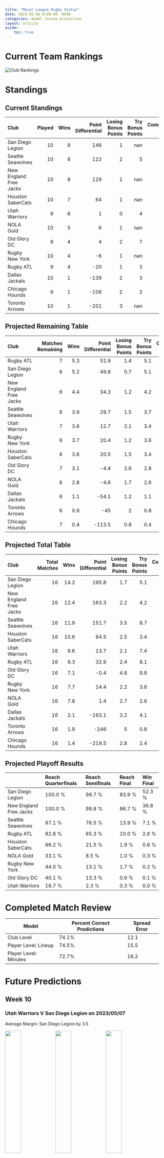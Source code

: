 ```yaml
---  
title: "Major League Rugby Status"  
date: 2023-05-06 6:00:00 -0500  
categories: model review projection  
layout: article  
aside:  
    toc: true  
---
```

# Current Team Rankings


![Club Rankings](plots/rankings_Major-League-Rugby-2022.png)
# Standings

## Current Standings


| Club                   |   Played |   Wins |   Point Differential |   Losing Bonus Points |   Try Bonus Points |   Competition Points |
|:-----------------------|---------:|-------:|---------------------:|----------------------:|-------------------:|---------------------:|
| San Diego Legion       |       10 |      9 |                  146 |                     1 |                nan |                   44 |
| Seattle Seawolves      |       10 |      8 |                  122 |                     2 |                  5 |                   39 |
| New England Free Jacks |       10 |      8 |                  129 |                     1 |                nan |                   38 |
| Houston SaberCats      |       10 |      7 |                   64 |                     1 |                nan |                   36 |
| Utah Warriors          |        9 |      6 |                    1 |                     0 |                  4 |                   28 |
| NOLA Gold              |       10 |      5 |                    6 |                     1 |                nan |                   26 |
| Old Glory DC           |        9 |      4 |                    4 |                     2 |                  7 |                   25 |
| Rugby New York         |       10 |      4 |                   -6 |                     1 |                nan |                   23 |
| Rugby ATL              |        9 |      4 |                  -20 |                     1 |                  3 |                   20 |
| Dallas Jackals         |       10 |      1 |                 -139 |                     2 |                  3 |                    9 |
| Chicago Hounds         |        9 |      1 |                 -106 |                     2 |                  2 |                    8 |
| Toronto Arrows         |       10 |      1 |                 -201 |                     3 |                nan |                    8 |



## Projected Remaining Table


| Club                   |   Matches Remaining |   Wins |   Point Differential |   Losing Bonus Points |   Try Bonus Points |   Competition Points |
|:-----------------------|--------------------:|-------:|---------------------:|----------------------:|-------------------:|---------------------:|
| Rugby ATL              |                   7 |    5.3 |                 52.9 |                   1.4 |                5.1 |                 27.6 |
| San Diego Legion       |                   6 |    5.2 |                 49.8 |                   0.7 |                5.1 |                 26.6 |
| New England Free Jacks |                   6 |    4.4 |                 34.3 |                   1.2 |                4.2 |                 22.9 |
| Seattle Seawolves      |                   6 |    3.9 |                 29.7 |                   1.5 |                3.7 |                 20.8 |
| Utah Warriors          |                   7 |    3.6 |                 12.7 |                   2.1 |                3.4 |                 20   |
| Rugby New York         |                   6 |    3.7 |                 20.4 |                   1.2 |                3.6 |                 19.5 |
| Houston SaberCats      |                   6 |    3.6 |                 20.5 |                   1.5 |                3.4 |                 19.3 |
| Old Glory DC           |                   7 |    3.1 |                 -4.4 |                   2.6 |                2.8 |                 17.6 |
| NOLA Gold              |                   6 |    2.8 |                 -4.6 |                   1.7 |                2.6 |                 15.5 |
| Dallas Jackals         |                   6 |    1.1 |                -54.1 |                   1.2 |                1.1 |                  6.8 |
| Toronto Arrows         |                   6 |    0.9 |                -45   |                   2   |                0.8 |                  6.5 |
| Chicago Hounds         |                   7 |    0.4 |               -113.5 |                   0.8 |                0.4 |                  2.9 |



## Projected Total Table


| Club                   |   Total Matches |   Wins |   Point Differential |   Losing Bonus Points |   Try Bonus Points |   Competition Points |
|:-----------------------|----------------:|-------:|---------------------:|----------------------:|-------------------:|---------------------:|
| San Diego Legion       |              16 |   14.2 |                195.8 |                   1.7 |                5.1 |                 70.6 |
| New England Free Jacks |              16 |   12.4 |                163.3 |                   2.2 |                4.2 |                 60.9 |
| Seattle Seawolves      |              16 |   11.9 |                151.7 |                   3.5 |                8.7 |                 59.8 |
| Houston SaberCats      |              16 |   10.6 |                 84.5 |                   2.5 |                3.4 |                 55.3 |
| Utah Warriors          |              16 |    9.6 |                 13.7 |                   2.1 |                7.4 |                 48   |
| Rugby ATL              |              16 |    9.3 |                 32.9 |                   2.4 |                8.1 |                 47.6 |
| Old Glory DC           |              16 |    7.1 |                 -0.4 |                   4.6 |                9.8 |                 42.6 |
| Rugby New York         |              16 |    7.7 |                 14.4 |                   2.2 |                3.6 |                 42.5 |
| NOLA Gold              |              16 |    7.8 |                  1.4 |                   2.7 |                2.6 |                 41.5 |
| Dallas Jackals         |              16 |    2.1 |               -193.1 |                   3.2 |                4.1 |                 15.8 |
| Toronto Arrows         |              16 |    1.9 |               -246   |                   5   |                0.8 |                 14.5 |
| Chicago Hounds         |              16 |    1.4 |               -219.5 |                   2.8 |                2.4 |                 10.9 |



## Projected Playoff Results


|                        | Reach Quarterfinals   | Reach Semifinals   | Reach Final   | Win Final   |
|:-----------------------|:----------------------|:-------------------|:--------------|:------------|
| San Diego Legion       | 100.0 %               | 99.7 %             | 83.9 %        | 52.3 %      |
| New England Free Jacks | 100.0 %               | 99.8 %             | 86.7 %        | 36.8 %      |
| Seattle Seawolves      | 97.1 %                | 76.5 %             | 13.9 %        | 7.1 %       |
| Rugby ATL              | 82.8 %                | 65.3 %             | 10.0 %        | 2.6 %       |
| Houston SaberCats      | 86.2 %                | 21.5 %             | 1.9 %         | 0.6 %       |
| NOLA Gold              | 33.1 %                | 8.5 %              | 1.0 %         | 0.3 %       |
| Rugby New York         | 44.0 %                | 13.1 %             | 1.7 %         | 0.2 %       |
| Old Glory DC           | 40.1 %                | 13.3 %             | 0.6 %         | 0.1 %       |
| Utah Warriors          | 16.7 %                | 2.3 %              | 0.3 %         | 0.0 %       |



# Completed Match Review


| Model | Percent Correct Predictions | Spread Error |
| ------ | ------ | ------ |
| Club Level | 74.1% | 12.1 |
| Player Level: Lineup | 74.5% | 15.5 |
| Player Level: Minutes | 72.7% | 16.2 |


# Future Predictions

## Week 10

### Utah Warriors V San Diego Legion on 2023/05/07


Average Margin: San Diego Legion by 3.5

<p float="left">
<img src="plots/performances_Utah Warriors_V_San Diego Legion_10.png" width="32%" />
<img src="plots/resultbar_Utah Warriors_V_San Diego Legion_10.png" width="32%" />
<img src="plots/spreads_Utah Warriors_V_San Diego Legion_10.png" width="32%" />
</p>

### Dallas Jackals V Old Glory DC on 2023/05/07


Average Margin: Old Glory DC by 8.1

<p float="left">
<img src="plots/performances_Dallas Jackals_V_Old Glory DC_10.png" width="32%" />
<img src="plots/resultbar_Dallas Jackals_V_Old Glory DC_10.png" width="32%" />
<img src="plots/spreads_Dallas Jackals_V_Old Glory DC_10.png" width="32%" />
</p>

### Rugby New York V NOLA Gold on 2023/05/07


Average Margin: Rugby New York by 5.0

<p float="left">
<img src="plots/performances_Rugby New York_V_NOLA Gold_10.png" width="32%" />
<img src="plots/resultbar_Rugby New York_V_NOLA Gold_10.png" width="32%" />
<img src="plots/spreads_Rugby New York_V_NOLA Gold_10.png" width="32%" />
</p>

### Rugby ATL V Chicago Hounds on 2023/05/07


Average Margin: Rugby ATL by 20.9

<p float="left">
<img src="plots/performances_Rugby ATL_V_Chicago Hounds_10.png" width="32%" />
<img src="plots/resultbar_Rugby ATL_V_Chicago Hounds_10.png" width="32%" />
<img src="plots/spreads_Rugby ATL_V_Chicago Hounds_10.png" width="32%" />
</p>

## Week 11

### Toronto Arrows V Rugby ATL on 2023/05/12


Average Margin: Rugby ATL by 6.9

<p float="left">
<img src="plots/performances_Toronto Arrows_V_Rugby ATL_11.png" width="32%" />
<img src="plots/resultbar_Toronto Arrows_V_Rugby ATL_11.png" width="32%" />
<img src="plots/spreads_Toronto Arrows_V_Rugby ATL_11.png" width="32%" />
</p>

### Houston SaberCats V Seattle Seawolves on 2023/05/13


Average Margin: Seattle Seawolves by 0.1

<p float="left">
<img src="plots/performances_Houston SaberCats_V_Seattle Seawolves_11.png" width="32%" />
<img src="plots/resultbar_Houston SaberCats_V_Seattle Seawolves_11.png" width="32%" />
<img src="plots/spreads_Houston SaberCats_V_Seattle Seawolves_11.png" width="32%" />
</p>

### Chicago Hounds V Rugby New York on 2023/05/13


Average Margin: Rugby New York by 11.7

<p float="left">
<img src="plots/performances_Chicago Hounds_V_Rugby New York_11.png" width="32%" />
<img src="plots/resultbar_Chicago Hounds_V_Rugby New York_11.png" width="32%" />
<img src="plots/spreads_Chicago Hounds_V_Rugby New York_11.png" width="32%" />
</p>

### Dallas Jackals V Utah Warriors on 2023/05/13


Average Margin: Utah Warriors by 9.2

<p float="left">
<img src="plots/performances_Dallas Jackals_V_Utah Warriors_11.png" width="32%" />
<img src="plots/resultbar_Dallas Jackals_V_Utah Warriors_11.png" width="32%" />
<img src="plots/spreads_Dallas Jackals_V_Utah Warriors_11.png" width="32%" />
</p>

### NOLA Gold V San Diego Legion on 2023/05/13


Average Margin: San Diego Legion by 4.2

<p float="left">
<img src="plots/performances_NOLA Gold_V_San Diego Legion_11.png" width="32%" />
<img src="plots/resultbar_NOLA Gold_V_San Diego Legion_11.png" width="32%" />
<img src="plots/spreads_NOLA Gold_V_San Diego Legion_11.png" width="32%" />
</p>

### Old Glory DC V New England Free Jacks on 2023/05/14


Average Margin: New England Free Jacks by 3.4

<p float="left">
<img src="plots/performances_Old Glory DC_V_New England Free Jacks_11.png" width="32%" />
<img src="plots/resultbar_Old Glory DC_V_New England Free Jacks_11.png" width="32%" />
<img src="plots/spreads_Old Glory DC_V_New England Free Jacks_11.png" width="32%" />
</p>

## Week 12

### Toronto Arrows V Old Glory DC on 2023/05/18


Average Margin: Old Glory DC by 3.0

<p float="left">
<img src="plots/performances_Toronto Arrows_V_Old Glory DC_12.png" width="32%" />
<img src="plots/resultbar_Toronto Arrows_V_Old Glory DC_12.png" width="32%" />
<img src="plots/spreads_Toronto Arrows_V_Old Glory DC_12.png" width="32%" />
</p>

### Rugby ATL V Dallas Jackals on 2023/05/20


Average Margin: Rugby ATL by 18.9

<p float="left">
<img src="plots/performances_Rugby ATL_V_Dallas Jackals_12.png" width="32%" />
<img src="plots/resultbar_Rugby ATL_V_Dallas Jackals_12.png" width="32%" />
<img src="plots/spreads_Rugby ATL_V_Dallas Jackals_12.png" width="32%" />
</p>

### Utah Warriors V Houston SaberCats on 2023/05/20


Average Margin: Utah Warriors by 1.9

<p float="left">
<img src="plots/performances_Utah Warriors_V_Houston SaberCats_12.png" width="32%" />
<img src="plots/resultbar_Utah Warriors_V_Houston SaberCats_12.png" width="32%" />
<img src="plots/spreads_Utah Warriors_V_Houston SaberCats_12.png" width="32%" />
</p>

### Seattle Seawolves V Chicago Hounds on 2023/05/20


Average Margin: Seattle Seawolves by 22.6

<p float="left">
<img src="plots/performances_Seattle Seawolves_V_Chicago Hounds_12.png" width="32%" />
<img src="plots/resultbar_Seattle Seawolves_V_Chicago Hounds_12.png" width="32%" />
<img src="plots/spreads_Seattle Seawolves_V_Chicago Hounds_12.png" width="32%" />
</p>

### New England Free Jacks V NOLA Gold on 2023/05/21


Average Margin: New England Free Jacks by 10.2

<p float="left">
<img src="plots/performances_New England Free Jacks_V_NOLA Gold_12.png" width="32%" />
<img src="plots/resultbar_New England Free Jacks_V_NOLA Gold_12.png" width="32%" />
<img src="plots/spreads_New England Free Jacks_V_NOLA Gold_12.png" width="32%" />
</p>

## Week 13

### New England Free Jacks V Toronto Arrows on 2023/05/27


Average Margin: New England Free Jacks by 16.7

<p float="left">
<img src="plots/performances_New England Free Jacks_V_Toronto Arrows_13.png" width="32%" />
<img src="plots/resultbar_New England Free Jacks_V_Toronto Arrows_13.png" width="32%" />
<img src="plots/spreads_New England Free Jacks_V_Toronto Arrows_13.png" width="32%" />
</p>

### Utah Warriors V Rugby ATL on 2023/05/27


Average Margin: Utah Warriors by 0.4

<p float="left">
<img src="plots/performances_Utah Warriors_V_Rugby ATL_13.png" width="32%" />
<img src="plots/resultbar_Utah Warriors_V_Rugby ATL_13.png" width="32%" />
<img src="plots/spreads_Utah Warriors_V_Rugby ATL_13.png" width="32%" />
</p>

### Houston SaberCats V Chicago Hounds on 2023/05/27


Average Margin: Houston SaberCats by 19.4

<p float="left">
<img src="plots/performances_Houston SaberCats_V_Chicago Hounds_13.png" width="32%" />
<img src="plots/resultbar_Houston SaberCats_V_Chicago Hounds_13.png" width="32%" />
<img src="plots/spreads_Houston SaberCats_V_Chicago Hounds_13.png" width="32%" />
</p>

### Old Glory DC V Seattle Seawolves on 2023/05/27


Average Margin: Seattle Seawolves by 2.5

<p float="left">
<img src="plots/performances_Old Glory DC_V_Seattle Seawolves_13.png" width="32%" />
<img src="plots/resultbar_Old Glory DC_V_Seattle Seawolves_13.png" width="32%" />
<img src="plots/spreads_Old Glory DC_V_Seattle Seawolves_13.png" width="32%" />
</p>

### San Diego Legion V Rugby New York on 2023/05/28


Average Margin: San Diego Legion by 9.7

<p float="left">
<img src="plots/performances_San Diego Legion_V_Rugby New York_13.png" width="32%" />
<img src="plots/resultbar_San Diego Legion_V_Rugby New York_13.png" width="32%" />
<img src="plots/spreads_San Diego Legion_V_Rugby New York_13.png" width="32%" />
</p>

## Week 14

### Rugby ATL V New England Free Jacks on 2023/06/02


Average Margin: Rugby ATL by 0.6

<p float="left">
<img src="plots/performances_Rugby ATL_V_New England Free Jacks_14.png" width="32%" />
<img src="plots/resultbar_Rugby ATL_V_New England Free Jacks_14.png" width="32%" />
<img src="plots/spreads_Rugby ATL_V_New England Free Jacks_14.png" width="32%" />
</p>

### NOLA Gold V Old Glory DC on 2023/06/03


Average Margin: NOLA Gold by 3.4

<p float="left">
<img src="plots/performances_NOLA Gold_V_Old Glory DC_14.png" width="32%" />
<img src="plots/resultbar_NOLA Gold_V_Old Glory DC_14.png" width="32%" />
<img src="plots/spreads_NOLA Gold_V_Old Glory DC_14.png" width="32%" />
</p>

### Chicago Hounds V San Diego Legion on 2023/06/03


Average Margin: San Diego Legion by 16.9

<p float="left">
<img src="plots/performances_Chicago Hounds_V_San Diego Legion_14.png" width="32%" />
<img src="plots/resultbar_Chicago Hounds_V_San Diego Legion_14.png" width="32%" />
<img src="plots/spreads_Chicago Hounds_V_San Diego Legion_14.png" width="32%" />
</p>

### Toronto Arrows V Houston SaberCats on 2023/06/03


Average Margin: Houston SaberCats by 5.3

<p float="left">
<img src="plots/performances_Toronto Arrows_V_Houston SaberCats_14.png" width="32%" />
<img src="plots/resultbar_Toronto Arrows_V_Houston SaberCats_14.png" width="32%" />
<img src="plots/spreads_Toronto Arrows_V_Houston SaberCats_14.png" width="32%" />
</p>

### Rugby New York V Dallas Jackals on 2023/06/04


Average Margin: Rugby New York by 15.7

<p float="left">
<img src="plots/performances_Rugby New York_V_Dallas Jackals_14.png" width="32%" />
<img src="plots/resultbar_Rugby New York_V_Dallas Jackals_14.png" width="32%" />
<img src="plots/spreads_Rugby New York_V_Dallas Jackals_14.png" width="32%" />
</p>

### Seattle Seawolves V Utah Warriors on 2023/06/04


Average Margin: Seattle Seawolves by 8.1

<p float="left">
<img src="plots/performances_Seattle Seawolves_V_Utah Warriors_14.png" width="32%" />
<img src="plots/resultbar_Seattle Seawolves_V_Utah Warriors_14.png" width="32%" />
<img src="plots/spreads_Seattle Seawolves_V_Utah Warriors_14.png" width="32%" />
</p>

## Week 15

### Houston SaberCats V Old Glory DC on 2023/06/09


Average Margin: Houston SaberCats by 5.7

<p float="left">
<img src="plots/performances_Houston SaberCats_V_Old Glory DC_15.png" width="32%" />
<img src="plots/resultbar_Houston SaberCats_V_Old Glory DC_15.png" width="32%" />
<img src="plots/spreads_Houston SaberCats_V_Old Glory DC_15.png" width="32%" />
</p>

### Rugby ATL V Rugby New York on 2023/06/10


Average Margin: Rugby ATL by 5.8

<p float="left">
<img src="plots/performances_Rugby ATL_V_Rugby New York_15.png" width="32%" />
<img src="plots/resultbar_Rugby ATL_V_Rugby New York_15.png" width="32%" />
<img src="plots/spreads_Rugby ATL_V_Rugby New York_15.png" width="32%" />
</p>

### Dallas Jackals V NOLA Gold on 2023/06/10


Average Margin: NOLA Gold by 8.1

<p float="left">
<img src="plots/performances_Dallas Jackals_V_NOLA Gold_15.png" width="32%" />
<img src="plots/resultbar_Dallas Jackals_V_NOLA Gold_15.png" width="32%" />
<img src="plots/spreads_Dallas Jackals_V_NOLA Gold_15.png" width="32%" />
</p>

### Utah Warriors V Chicago Hounds on 2023/06/10


Average Margin: Utah Warriors by 16.9

<p float="left">
<img src="plots/performances_Utah Warriors_V_Chicago Hounds_15.png" width="32%" />
<img src="plots/resultbar_Utah Warriors_V_Chicago Hounds_15.png" width="32%" />
<img src="plots/spreads_Utah Warriors_V_Chicago Hounds_15.png" width="32%" />
</p>

### Toronto Arrows V San Diego Legion on 2023/06/11


Average Margin: San Diego Legion by 10.4

<p float="left">
<img src="plots/performances_Toronto Arrows_V_San Diego Legion_15.png" width="32%" />
<img src="plots/resultbar_Toronto Arrows_V_San Diego Legion_15.png" width="32%" />
<img src="plots/spreads_Toronto Arrows_V_San Diego Legion_15.png" width="32%" />
</p>

### Seattle Seawolves V New England Free Jacks on 2023/06/11


Average Margin: Seattle Seawolves by 2.4

<p float="left">
<img src="plots/performances_Seattle Seawolves_V_New England Free Jacks_15.png" width="32%" />
<img src="plots/resultbar_Seattle Seawolves_V_New England Free Jacks_15.png" width="32%" />
<img src="plots/spreads_Seattle Seawolves_V_New England Free Jacks_15.png" width="32%" />
</p>

## Week 16

### Toronto Arrows V NOLA Gold on 2023/06/17


Average Margin: NOLA Gold by 3.1

<p float="left">
<img src="plots/performances_Toronto Arrows_V_NOLA Gold_16.png" width="32%" />
<img src="plots/resultbar_Toronto Arrows_V_NOLA Gold_16.png" width="32%" />
<img src="plots/spreads_Toronto Arrows_V_NOLA Gold_16.png" width="32%" />
</p>

### New England Free Jacks V Houston SaberCats on 2023/06/17


Average Margin: New England Free Jacks by 7.6

<p float="left">
<img src="plots/performances_New England Free Jacks_V_Houston SaberCats_16.png" width="32%" />
<img src="plots/resultbar_New England Free Jacks_V_Houston SaberCats_16.png" width="32%" />
<img src="plots/spreads_New England Free Jacks_V_Houston SaberCats_16.png" width="32%" />
</p>

### Old Glory DC V Rugby ATL on 2023/06/17


Average Margin: Rugby ATL by 0.6

<p float="left">
<img src="plots/performances_Old Glory DC_V_Rugby ATL_16.png" width="32%" />
<img src="plots/resultbar_Old Glory DC_V_Rugby ATL_16.png" width="32%" />
<img src="plots/spreads_Old Glory DC_V_Rugby ATL_16.png" width="32%" />
</p>

### Dallas Jackals V Chicago Hounds on 2023/06/17


Average Margin: Dallas Jackals by 5.5

<p float="left">
<img src="plots/performances_Dallas Jackals_V_Chicago Hounds_16.png" width="32%" />
<img src="plots/resultbar_Dallas Jackals_V_Chicago Hounds_16.png" width="32%" />
<img src="plots/spreads_Dallas Jackals_V_Chicago Hounds_16.png" width="32%" />
</p>

### San Diego Legion V Seattle Seawolves on 2023/06/18


Average Margin: San Diego Legion by 5.6

<p float="left">
<img src="plots/performances_San Diego Legion_V_Seattle Seawolves_16.png" width="32%" />
<img src="plots/resultbar_San Diego Legion_V_Seattle Seawolves_16.png" width="32%" />
<img src="plots/spreads_San Diego Legion_V_Seattle Seawolves_16.png" width="32%" />
</p>

### Rugby New York V Utah Warriors on 2023/06/18


Average Margin: Rugby New York by 3.9

<p float="left">
<img src="plots/performances_Rugby New York_V_Utah Warriors_16.png" width="32%" />
<img src="plots/resultbar_Rugby New York_V_Utah Warriors_16.png" width="32%" />
<img src="plots/spreads_Rugby New York_V_Utah Warriors_16.png" width="32%" />
</p>
